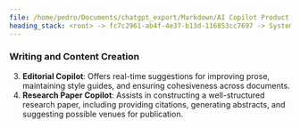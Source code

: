 ```yaml
---
file: /home/pedro/Documents/chatgpt_export/Markdown/AI Copilot Product Ideas.md
heading_stack: <root> -> fc7c2961-ab4f-4e37-b13d-116853cc7697 -> System -> 19e4a094-193a-49f0-aa64-3c33adbe3f9c -> System -> aaa2618b-4514-47d8-a099-61958eb722a2 -> User -> ed8e41d9-ea7c-481f-a304-ab51893d032d -> Assistant -> Scientific Research -> Writing and Content Creation
---
```

### Writing and Content Creation
3. **Editorial Copilot**: Offers real-time suggestions for improving prose, maintaining style guides, and ensuring cohesiveness across documents.
4. **Research Paper Copilot**: Assists in constructing a well-structured research paper, including providing citations, generating abstracts, and suggesting possible venues for publication.

